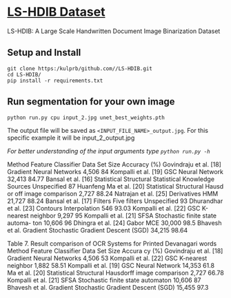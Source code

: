 # [LS-HDIB Dataset](https://kaustubh-sadekar.github.io/LS-HDIB/)
LS-HDIB: A Large Scale Handwritten Document Image Binarization Dataset
## Setup and Install

```script
git clone https:/kulprb/github.com//LS-HDIB.git
cd LS-HDIB/
pip install -r requirements.txt
```
## Run segmentation for your own image

```script
python run.py cpu input_2.jpg unet_best_weights.pth
```

The output file will be saved as `<INPUT_FILE_NAME>_output.jpg`. For this specific example it will be input_2_output.jpg

*For better understanding of the input arguments type `python run.py -h`*


Method 	Feature 	Classifier 	Data Set Size 	Accuracy (%) 
Govindraju et al. [18] 	Gradient 	Neural Networks 	4,506 	84 
Kompalli et al. [19] 	GSC 	Neural Network 	32,413 	84.77 
Bansal et al. [16] 	Statistical Structural 	Statistical 
Knowledge Sources 	Unspecified 	87 
Huanfeng Ma et al. [20] 	Statistical Structural 	Hausd or off image comparison 	2,727 	88.24 
Natrajan et al. [25] 	Derivatives 	HMM 	21,727 	88.24 
Bansal et al. [17] 	Filters 	Five filters 	Unspecified 	93 
Dhurandhar et al. [23] 	Contours 	Interpolation 	546 	93.03 
Kompalli et al. [22] 	GSC 	K-nearest neighbor 	9,297 	95 
Kompalli et al. [21] 	SFSA 	Stochastic finite state automa- ton 	10,606 	96 
Dhingra et al. [24] 	Gabor 	MCE 	30,000 	98.5 
Bhavesh  et al. 	Gradient 	Stochastic 
Gradient Descent 
(SGD) 	34,215 	98.64 
 
Table 7. Result comparison of OCR Systems for Printed Devanagari words 
Method 	Feature 	Classifier 	Data Set Size 	Accura cy (%) 
Govindraju et al. [18] 	Gradient 	Neural Networks 	4,506 	53 
Kompalli et al. [22] 	GSC 	K-nearest neighbor 	1,882 	58.51 
Kompalli et al. [19] 	GSC 	Neural Network 	14,353 	61.8 
Ma et al. [20] 	Statistical Structural 	Hausdorff image comparison 	2,727 	66.78 
Kompalli et al. [21] 	SFSA 	Stochastic finite state automaton 	10,606 	87 
Bhavesh  et al. 	Gradient 	Stochastic Gradient Descent (SGD) 	15,455 	97.3 
 
